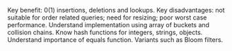 Key benefit: 0(1) insertions, deletions and lookups. Key disadvantages: not suitable for order related queries; need for resizing; poor worst case performance. Understand implementation using array of buckets and collision chains. Know hash functions for integers, strings, objects. Understand importance of equals function. Variants such as Bloom filters.
